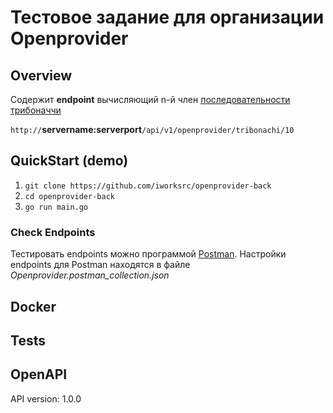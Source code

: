 # Тестовое задание для организации Openprovider

## Overview

Содержит **endpoint** вычисляющий n-й член [последовательности трибоначчи](https://ru.wikipedia.org/wiki/%D0%A7%D0%B8%D1%81%D0%BB%D0%B0_%D1%82%D1%80%D0%B8%D0%B1%D0%BE%D0%BD%D0%B0%D1%87%D1%87%D0%B8)

```http://```**servername:serverport**```/api/v1/openprovider/tribonachi/10```

## QuickStart (demo)
1. ```git clone https://github.com/iworksrc/openprovider-back```
2. ```cd openprovider-back```
3. ```go run main.go```

### Check Endpoints
Тестировать endpoints можно программой [Postman](https://www.getpostman.com/apps).
Настройки endpoints для Postman находятся в файле *Openprovider.postman_collection.json*
## Docker


## Tests

## OpenAPI
API version: 1.0.0

